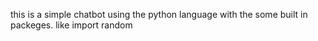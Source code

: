 this is a simple  chatbot using the python language 
with the some  built in packeges.
like import random